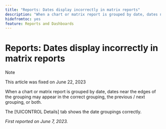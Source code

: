 ```yaml
---
title: "Reports: Dates display incorrectly in matrix reports"
description: "When a chart or matrix report is grouped by date, dates near the edges of the grouping may appear in the correct grouping, the previous / next grouping, or both."
hidefromtoc: yes
feature: Reports and Dashboards
---
```


# Reports: Dates display incorrectly in matrix reports

>[!NOTE]
>
> This article was fixed on June 22, 2023

When a chart or matrix report is grouped by date, dates near the edges of the grouping may appear in the correct grouping, the previous / next grouping, or both.

The [!UICONTROL Details] tab shows the date groupings correctly.

_First reported on June 7, 2023._

